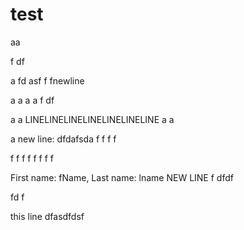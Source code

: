 # test

aa

f
df

a
fd
asf
f
fnewline

a
a
a
a
f
df

a
a
LINELINELINELINELINELINELINE
a
a

a
new line:
dfdafsda
f
f
f
f

f
f
f
f
f
f
f
f

First name: fName, Last name: lname
NEW LINE
f
dfdf

fd
f

this line
dfasdfdsf
